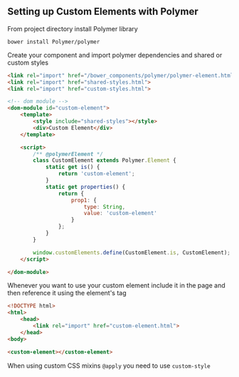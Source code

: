 ## Setting up Custom Elements with Polymer

From project directory install Polymer library

````
bower install Polymer/polymer
````

Create your component and import polymer dependencies and shared or custom styles

````html
<link rel="import" href="/bower_components/polymer/polymer-element.html">
<link rel="import" href="shared-styles.html">
<link rel="import" href="custom-styles.html">

<!-- dom module -->
<dom-module id="custom-element">
    <template>
        <style include="shared-styles"></style>
        <div>Custom Element</div>
    </template>

    <script>
        /** @polymerElement */
        class CustomElement extends Polymer.Element {
            static get is() {
                return 'custom-element';
            }
            static get properties() {
                return {
                    prop1: {
                        type: String,
                        value: 'custom-element'
                    }
                };
            }
        }

        window.customElements.define(CustomElement.is, CustomElement);
    </script>

</dom-module>
````

Whenever you want to use your custom element include it in the page and then reference it using the element's tag

````html
<!DOCTYPE html>
<html>
    <head>
        <link rel="import" href="custom-element.html">
    </head>
<body>

<custom-element></custom-element>
````

When using custom CSS mixins `@apply` you need to use `custom-style`
